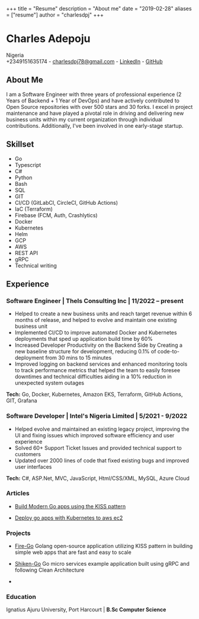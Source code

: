 +++
title = "Resume"
description = "About me"
date = "2019-02-28"
aliases = ["resume"]
author = "charlesdpj"
+++

# Charles Adepoju

Nigeria  
+2349151635174 - [charlesdpj78@gmail.com](mailto:charlesdpj78@gmail.com) - [LinkedIn](https://linkedin.com/in/charles-dpj) - [GitHub](https://github.com/Cprime50)

## About Me

I am a Software Engineer with three years of professional experience (2 Years of Backend + 1 Year of DevOps) and have actively contributed to Open Source repositories with over 500 stars and 30 forks. I excel in project maintenance and have played a pivotal role in driving and delivering new business units within my current organization through individual contributions. Additionally, I've been involved in one early-stage startup.

## Skillset

- Go
- Typescript
- C#
- Python
- Bash
- SQL
- GIT
- CI/CD (GitLabCI, CircleCI, GitHub Actions)
- IaC (Terraform)
- Firebase (FCM, Auth, Crashlytics)
- Docker
- Kubernetes
- Helm
- GCP
- AWS
- REST API
- gRPC
- Technical writing

## Experience

### Software Engineer | Thels Consulting Inc | 11/2022 – present

- Helped to create a new business units and reach target revenue within 6 months of release, and helped to evolve and maintain one existing business unit
- Implemented CI/CD to improve automated Docker and Kubernetes deployments that sped up application build time by 60%
- Increased Developer Productivity on the Backend Side by Creating a new baseline structure for development, reducing 0.1% of code-to-deployment from 30 mins to 15 minutes
- Improved logging on backend services and enhanced monitoring tools to track performance metrics that helped the team to easily foresee downtimes and technical difficulties aiding in a 10% reduction in unexpected system outages

**Tech:** Go, Docker, Kubernetes, Amazon EKS, Terraform, GitHub Actions, GIT, Grafana

### Software Developer | Intel's Nigeria Limited | 5/2021 - 9/2022

- Helped evolve and maintained an existing legacy project, improving the UI and fixing issues which improved software efficiency and user experience
- Solved 60+ Support Ticket Issues and provided technical support to customers
- Updated over 2000 lines of code that fixed existing bugs and improved user interfaces

**Tech:** C#, ASP.Net, MVC, JavaScript, Html/CSS/XML, MySQL, Azure Cloud

### Articles

- [Build Modern Go apps using the KISS pattern](https://github.com/yuin/goldmark)

- [Deploy go apps with Kubernetes to aws ec2](https://github.com/yuin/goldmark)



### Projects

- [Fire-Go](https://github.com/yuin/goldmark)
Golang open-source application utilizing KISS pattern in building simple web apps that are fast and easy to scale 

- [Shiken-Go](https://github.com/yuin/goldmark)
Go micro services example application built using gRPC and following Clean Architecture 

- 



### Education
Ignatius Ajuru University, Port Harcourt | **B.Sc Computer Science**
